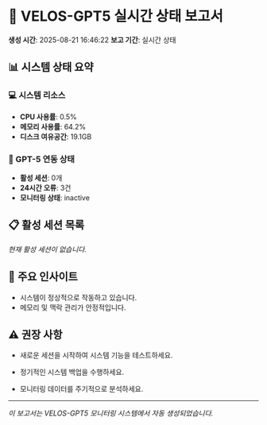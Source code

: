 
# 🧠 VELOS-GPT5 실시간 상태 보고서

**생성 시간**: 2025-08-21 16:46:22
**보고 기간**: 실시간 상태

## 📊 시스템 상태 요약

### 💻 시스템 리소스
- **CPU 사용률**: 0.5%
- **메모리 사용률**: 64.2%
- **디스크 여유공간**: 19.1GB

### 🧠 GPT-5 연동 상태
- **활성 세션**: 0개
- **24시간 오류**: 3건
- **모니터링 상태**: inactive

## 📋 활성 세션 목록


*현재 활성 세션이 없습니다.*


## 🎯 주요 인사이트


- 시스템이 정상적으로 작동하고 있습니다.
- 메모리 및 맥락 관리가 안정적입니다.


## ⚠️ 권장 사항



- 새로운 세션을 시작하여 시스템 기능을 테스트하세요.

- 정기적인 시스템 백업을 수행하세요.

- 모니터링 데이터를 주기적으로 분석하세요.



---
*이 보고서는 VELOS-GPT5 모니터링 시스템에서 자동 생성되었습니다.*